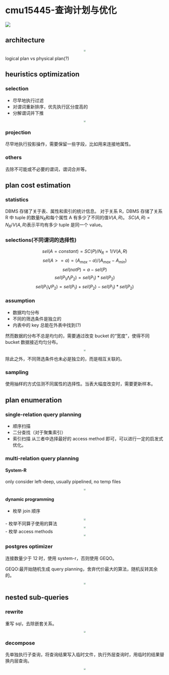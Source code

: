 # cmu15445-查询计划与优化


<img src="/cover/planning&optimization.png"/>

## architecture

<div align="center"><img src="/cmu15445-查询计划与优化/architecture.png" style="zoom:33%;" /></div>

logical plan vs physical plan(?)

## heuristics optimization

### selection

- 尽早地执行过滤
- 对谓词重新排序，优先执行区分度高的
- 分解谓词并下推

<div align="center"><img src="/cmu15445-查询计划与优化/breaking-predicate.png" style="zoom:33%;" /></div>

### projection

尽早地执行投影操作，需要保留一些字段，比如用来连接地属性。

### others

去除不可能或不必要的谓词，谓词合并等。

## plan cost estimation

### statistics

DBMS 存储了关于表、属性和索引的统计信息。
对于关系 R，DBMS 存储了关系 R 中 tuple 的数量$N_R$和每个属性 A 有多少了不同的值$V(A,R)$。
$SC(A,R)=N_R / V(A,R)$表示平均有多少 tuple 是同一个 value。

### selections(不同谓词的选择性)

$$sel(A=constant) = SC(P) / N_R = 1 / V(A,R)$$
$$sel(A>=a) = (A_{max}-a) / (A_{max}-A_{min})$$
$$sel(not P) = a - sel(P)$$
$$sel(P_1 ⋀ P_2) = sel(P_1) * sel(P_2)$$
$$sel(P_1 ⋁ P_2) = sel(P_1) + sel(P_2) - sel(P_1) * sel(P_2)$$

### assumption

- 数据均匀分布
- 不同的筛选条件是独立的
- 内表中的 key 总能在外表中找到(?)

然而数据的分布不总是均匀的，需要通过改变 bucket 的“宽度”，使得不同 bucket 数据接近均匀分布。

<div align="center"><img src="/cmu15445-连接算法/sort-merge.png" style="zoom:33%;" /></div>

除此之外，不同筛选条件也未必是独立的，而是相互关联的。

### sampling

使用抽样的方式估测不同属性的选择性。当表大幅度改变时，需要更新样本。

## plan enumeration

### single-relation query planning

- 顺序扫描
- 二分查找（对于聚集索引）
- 索引扫描
  从三者中选择最好的 access method 即可，可以进行一定的启发式优化。

### multi-relation query planning

#### System-R

only consider left-deep, usually pipelined, no temp files

<div align="center"><img src="/cmu15445-查询计划与优化/system-r.png" style="zoom:33%;" /></div>

#### dynamic programming

- 枚举 join 顺序
<div align="center"><img src="/cmu15445-查询计划与优化/ordering.png" style="zoom:33%;" /></div>
- 枚举不同算子使用的算法
<div align="center"><img src="/cmu15445-查询计划与优化/algorithm.png" style="zoom:33%;" /></div>
- 枚举 access methods
<div align="center"><img src="/cmu15445-查询计划与优化/access-method.png" style="zoom:33%;" /></div>
<!-- <div align="center"><img src="./cmu15445-查询计划与优化/dp.png" style="zoom:33%;" /></div> -->

### postgres optimizer

连接数量少于 12 时，使用 system-r，否则使用 GEQO。

GEQO:最开始随机生成 query planning，舍弃代价最大的算法，随机反转其余的。

<div align="center"><img src="/cmu15445-查询计划与优化/postgres-optimizer.png" style="zoom:33%;" /></div>

## nested sub-queries

### rewrite

重写 sql，去除嵌套关系。

<div align="center"><img src="/cmu15445-查询计划与优化/rewrite.png" style="zoom:33%;" /></div>

### decompose

先单独执行子查询，将查询结果写入临时文件，执行外层查询时，用临时的结果替换内层查询。

<div align="center"><img src="/cmu15445-查询计划与优化/decompose.png" style="zoom:33%;" /></div>


